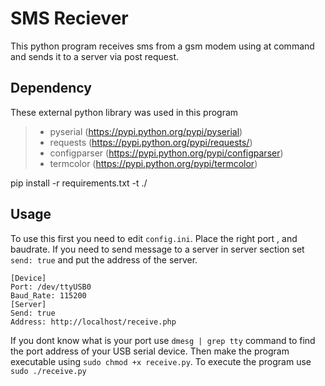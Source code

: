 SMS Reciever
===================
This python program receives sms from a gsm modem using at command and sends it to a server via post request.


Dependency
-------------
These external python library was used in this program

> - pyserial (https://pypi.python.org/pypi/pyserial)
> - requests (https://pypi.python.org/pypi/requests/)
> - configparser (https://pypi.python.org/pypi/configparser)
> - termcolor (https://pypi.python.org/pypi/termcolor)

pip install -r requirements.txt -t ./

Usage
--------
To use this first you need to edit `config.ini`.  Place the right port , and baudrate. If you need to send message to a server in server section set `send: true` and put the address of the server.
```
[Device]
Port: /dev/ttyUSB0
Baud_Rate: 115200
[Server]
Send: true
Address: http://localhost/receive.php  
```
If you dont know what is your port use `dmesg | grep tty` command to find the port address of your USB serial device. 
Then make the program executable using `sudo chmod +x receive.py`.
To execute the program use `sudo ./receive.py`
